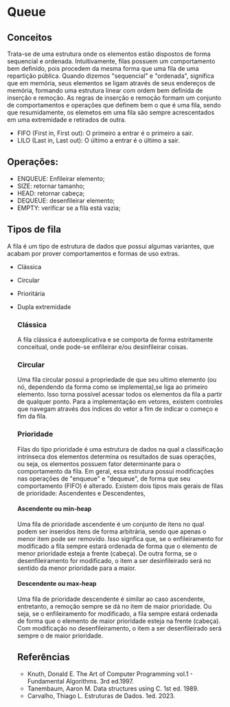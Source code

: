 # Queue

## Conceitos

Trata-se de uma estrutura onde os elementos estão dispostos de forma sequencial e ordenada. Intuitivamente, filas possuem um comportamento bem definido, pois procedem da mesma forma que uma fila de uma repartição pública.
Quando dizemos "sequencial" e "ordenada", significa que em memória, seus elementos se ligam através de seus endereços de memória, formando uma estrutura linear com ordem bem definida de inserção e remoção. As regras de inserção e remoção formam um conjunto de comportamentos e operações que definem bem o que é uma fila, sendo que resumidamente, os elemetos em uma fila são sempre acrescentados em uma extremidade e retirados de outra.

- FIFO (First in, First out): O primeiro a entrar é o primeiro a sair.
- LILO (Last in, Last out): O último a entrar é o último a sair.

## Operações:

- ENQUEUE: Enfileirar elemento;
- SIZE: retornar tamanho;
- HEAD: retornar cabeça;
- DEQUEUE: desenfileirar elemento;
- EMPTY: verificar se a fila está vazia;

## Tipos de fila

A fila é um tipo de estrutura de dados que possui algumas variantes, que acabam por prover comportamentos e formas de uso extras.

- Clássica
- Circular
- Prioritária
- Dupla extremidade

  ### Clássica

  A fila clássica é autoexplicativa e se comporta de forma estritamente conceitual, onde pode-se enfileirar e/ou desinfileirar coisas.

  ### Circular

  Uma fila circular possui a propriedade de que seu ultimo elemento (ou nó, dependendo da forma como se implementa),se liga ao primeiro elemento. Isso torna possível acessar todos os elementos da fila a partir de qualquer ponto. Para a implementação em vetores, existem controles que navegam através dos índices do vetor a fim de indicar o começo e fim da fila.

  ### Prioridade

  Filas do tipo prioridade é uma estrutura de dados na qual a classificação intrínseca dos elementos determina os resultados de suas operações, ou seja, os elementos possuem fator determinante para o comportamento da fila. Em geral, essa estrutura possuí modificações nas operações de "enqueue" e "dequeue", de forma que seu comportamento (FIFO) é alterado. Existem dois tipos mais gerais de filas de prioridade: Ascendentes e Descendentes,

  #### Ascendente ou min-heap

  Uma fila de prioridade ascendente é um conjunto de itens no qual podem ser inseridos itens de forma arbitrária, sendo que apenas o menor item pode ser removido. Isso signfica que, se o enfileiramento for modificado a fila sempre estará ordenada de forma que o elemento de menor prioridade esteja a frente (cabeça). De outra forma, se o desenfileiramento for modificado, o item a ser desinfileirado será no sentido da menor prioridade para a maior.

  #### Descendente ou max-heap

  Uma fila de prioridade descendente é similar ao caso ascendente, entretanto, a remoção sempre se dá no item de maior prioridade. Ou seja, se o enfileiramento for modificado, a fila sempre estará ordenada de forma que o elemento de maior prioridade esteja na frente (cabeça). Com modificação no desenfileiramento, o item a ser desenfileirado será sempre o de maior prioridade.

  ## Referências

  - Knuth, Donald E. The Art of Computer Programming vol.1 - Fundamental Algorithms. 3rd ed.1997.
  - Tanembaum, Aaron M. Data structures using C. 1st ed. 1989.
  - Carvalho, Thiago L. Estruturas de Dados. 1ed. 2023.
